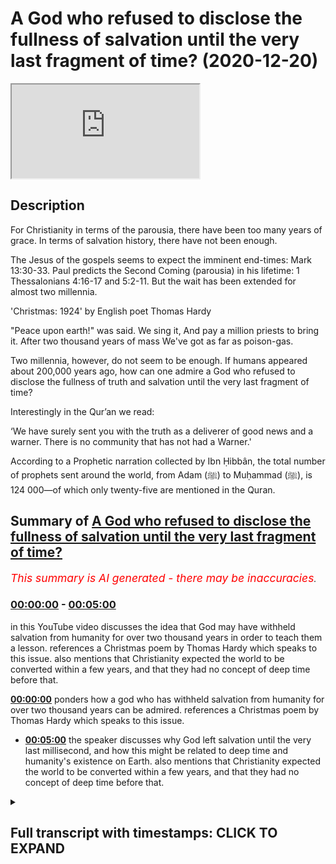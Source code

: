 # A God who refused to disclose the fullness of salvation until the very last fragment of time? (2020-12-20)

<iframe loading='lazy' src='https://www.youtube.com/embed/j5-OShW1_Zs'></iframe>

## Description

For Christianity in terms of the parousia, there have been too many years of grace. In terms of salvation history, there have not been enough. 

The Jesus of the gospels seems to expect the imminent end-times: Mark 13:30-33. Paul predicts the Second Coming (parousia) in his lifetime: 1 Thessalonians 4:16-17 and 5:2-11. But the wait has been extended for almost two millennia.  

'Christmas: 1924' by English poet Thomas Hardy

"Peace upon earth!" was said. We sing it,
And pay a million priests to bring it.
After two thousand years of mass
We've got as far as poison-gas.

Two millennia, however, do not seem to be enough. If humans appeared about 200,000 years ago, how can one admire a God who refused to disclose the fullness of truth and salvation until the very last fragment of time? 

Interestingly in the Qur’an we read:

‘We have surely sent you with the truth as a deliverer of good news and a warner. There is no community that has not had a Warner.'

According to a Prophetic narration collected by Ibn Ḥibbân, the total number of prophets sent around the world, from Adam (ﷺ) to Muḥammad (ﷺ), is 124 000—of which only twenty-five are mentioned in the Quran.

## Summary of [A God who refused to disclose the fullness of salvation until the very last fragment of time?](https://www.youtube.com/watch?v=j5-OShW1_Zs)


*<span style="color:red; font-size:125%">This summary is AI generated - there may be inaccuracies</span>. [](/)*

### [00:00:00](https://www.youtube.com/watch?v=j5-OShW1_Zs&t=0) - [00:05:00](https://www.youtube.com/watch?v=j5-OShW1_Zs&t=300)

in this YouTube video discusses the idea that God may have withheld salvation from humanity for over two thousand years in order to teach them a lesson. references a Christmas poem by Thomas Hardy which speaks to this issue. also mentions that Christianity expected the world to be converted within a few years, and that they had no concept of deep time before that.

**[00:00:00](https://www.youtube.com/watch?v=j5-OShW1_Zs&t=0)** ponders how a god who has withheld salvation from humanity for over two thousand years can be admired. references a Christmas poem by Thomas Hardy which speaks to this issue.
* **[00:05:00](https://www.youtube.com/watch?v=j5-OShW1_Zs&t=300)** the speaker discusses why God left salvation until the very last millisecond, and how this might be related to deep time and humanity's existence on Earth. also mentions that Christianity expected the world to be converted within a few years, and that they had no concept of deep time before that.

<details><summary><h2>Full transcript with timestamps: CLICK TO EXPAND</h2></summary>

[0:00:01](https://youtu.be/j5-OShW1_Zs?t=1) hello i've been pondering this  
[0:00:03](https://youtu.be/j5-OShW1_Zs?t=3) question how can one admire a god  
[0:00:07](https://youtu.be/j5-OShW1_Zs?t=7) who refused to disclose the fullness of  
[0:00:10](https://youtu.be/j5-OShW1_Zs?t=10) truth  
[0:00:11](https://youtu.be/j5-OShW1_Zs?t=11) and salvation until the very last  
[0:00:15](https://youtu.be/j5-OShW1_Zs?t=15) fragment of time now explain  
[0:00:18](https://youtu.be/j5-OShW1_Zs?t=18) what i mean by this in christianity for  
[0:00:21](https://youtu.be/j5-OShW1_Zs?t=21) christianity in terms of the parousia  
[0:00:23](https://youtu.be/j5-OShW1_Zs?t=23) that's the technical term uh some people  
[0:00:26](https://youtu.be/j5-OShW1_Zs?t=26) use for the second coming of jesus  
[0:00:30](https://youtu.be/j5-OShW1_Zs?t=30) for christianity there have been too  
[0:00:32](https://youtu.be/j5-OShW1_Zs?t=32) many years of grace  
[0:00:35](https://youtu.be/j5-OShW1_Zs?t=35) in terms of salvation history there have  
[0:00:37](https://youtu.be/j5-OShW1_Zs?t=37) not  
[0:00:38](https://youtu.be/j5-OShW1_Zs?t=38) been enough let me explain what i mean  
[0:00:41](https://youtu.be/j5-OShW1_Zs?t=41) jesus uh the jesus of the four gospels  
[0:00:44](https://youtu.be/j5-OShW1_Zs?t=44) in the new testament seems to expect the  
[0:00:46](https://youtu.be/j5-OShW1_Zs?t=46) imminent  
[0:00:47](https://youtu.be/j5-OShW1_Zs?t=47) end times so uh in  
[0:00:50](https://youtu.be/j5-OShW1_Zs?t=50) mark's gospel for example in chapter 13  
[0:00:53](https://youtu.be/j5-OShW1_Zs?t=53) verse 30 it reads  
[0:00:55](https://youtu.be/j5-OShW1_Zs?t=55) and this is about the destruction of the  
[0:00:56](https://youtu.be/j5-OShW1_Zs?t=56) temple the whole chapter's about the  
[0:00:58](https://youtu.be/j5-OShW1_Zs?t=58) the signs of the end the destruction of  
[0:01:00](https://youtu.be/j5-OShW1_Zs?t=60) the temple and the return of the son of  
[0:01:02](https://youtu.be/j5-OShW1_Zs?t=62) man  
[0:01:03](https://youtu.be/j5-OShW1_Zs?t=63) who comes in glory and great power  
[0:01:07](https://youtu.be/j5-OShW1_Zs?t=67) and then after this jesus says truly i  
[0:01:09](https://youtu.be/j5-OShW1_Zs?t=69) tell you  
[0:01:10](https://youtu.be/j5-OShW1_Zs?t=70) this generation the generation of people  
[0:01:12](https://youtu.be/j5-OShW1_Zs?t=72) then living  
[0:01:13](https://youtu.be/j5-OShW1_Zs?t=73) will not pass away until all these  
[0:01:16](https://youtu.be/j5-OShW1_Zs?t=76) things  
[0:01:16](https://youtu.be/j5-OShW1_Zs?t=76) have taken place heaven and earth will  
[0:01:18](https://youtu.be/j5-OShW1_Zs?t=78) pass away  
[0:01:20](https://youtu.be/j5-OShW1_Zs?t=80) but my words will not pass away but of  
[0:01:23](https://youtu.be/j5-OShW1_Zs?t=83) that day or hour no one knows  
[0:01:25](https://youtu.be/j5-OShW1_Zs?t=85) neither the angels in heaven nor the son  
[0:01:28](https://youtu.be/j5-OShW1_Zs?t=88) but only the father so the precise  
[0:01:30](https://youtu.be/j5-OShW1_Zs?t=90) timing is unknown  
[0:01:32](https://youtu.be/j5-OShW1_Zs?t=92) but this generation truly i tell you  
[0:01:35](https://youtu.be/j5-OShW1_Zs?t=95) will not pass away until the second  
[0:01:38](https://youtu.be/j5-OShW1_Zs?t=98) coming  
[0:01:39](https://youtu.be/j5-OShW1_Zs?t=99) uh occurs and that's uh imminence or  
[0:01:41](https://youtu.be/j5-OShW1_Zs?t=101) imminence means  
[0:01:42](https://youtu.be/j5-OShW1_Zs?t=102) and just to back up this uh reading uh  
[0:01:46](https://youtu.be/j5-OShW1_Zs?t=106) here is um a huge  
[0:01:49](https://youtu.be/j5-OShW1_Zs?t=109) copy of the oxford bible commentary uh  
[0:01:52](https://youtu.be/j5-OShW1_Zs?t=112) published by ox university press it's  
[0:01:54](https://youtu.be/j5-OShW1_Zs?t=114) one of the  
[0:01:55](https://youtu.be/j5-OShW1_Zs?t=115) the standard reference works uh for  
[0:01:57](https://youtu.be/j5-OShW1_Zs?t=117) academics and students  
[0:01:59](https://youtu.be/j5-OShW1_Zs?t=119) of the new testament and the whole bible  
[0:02:01](https://youtu.be/j5-OShW1_Zs?t=121) and if you look up the passage i've just  
[0:02:03](https://youtu.be/j5-OShW1_Zs?t=123) read  
[0:02:04](https://youtu.be/j5-OShW1_Zs?t=124) in here um it says i'll just quote one  
[0:02:06](https://youtu.be/j5-OShW1_Zs?t=126) sentence  
[0:02:07](https://youtu.be/j5-OShW1_Zs?t=127) the end will come within the lifetime of  
[0:02:10](https://youtu.be/j5-OShW1_Zs?t=130) the present generation  
[0:02:12](https://youtu.be/j5-OShW1_Zs?t=132) um it's just interpreting that so the  
[0:02:14](https://youtu.be/j5-OShW1_Zs?t=134) end will come the end of the world the  
[0:02:16](https://youtu.be/j5-OShW1_Zs?t=136) second coming will come within the  
[0:02:17](https://youtu.be/j5-OShW1_Zs?t=137) lifetime  
[0:02:18](https://youtu.be/j5-OShW1_Zs?t=138) of the present generation meaning the  
[0:02:19](https://youtu.be/j5-OShW1_Zs?t=139) generation of course  
[0:02:21](https://youtu.be/j5-OShW1_Zs?t=141) of those living at that time um  
[0:02:25](https://youtu.be/j5-OShW1_Zs?t=145) and it's not just the jesus of the  
[0:02:27](https://youtu.be/j5-OShW1_Zs?t=147) gospels who uh  
[0:02:28](https://youtu.be/j5-OShW1_Zs?t=148) speaks this way paul the apostle paul  
[0:02:31](https://youtu.be/j5-OShW1_Zs?t=151) predicts the second coming  
[0:02:32](https://youtu.be/j5-OShW1_Zs?t=152) the parousia in his lifetime as well  
[0:02:36](https://youtu.be/j5-OShW1_Zs?t=156) and uh if we look at the bible again to  
[0:02:39](https://youtu.be/j5-OShW1_Zs?t=159) a passage in his first letter to the  
[0:02:43](https://youtu.be/j5-OShW1_Zs?t=163) thessalonians  
[0:02:44](https://youtu.be/j5-OShW1_Zs?t=164) chapter 4 verse 16 um  
[0:02:48](https://youtu.be/j5-OShW1_Zs?t=168) in fact i'll read back to verse 13 but i  
[0:02:50](https://youtu.be/j5-OShW1_Zs?t=170) but we do not want you so he's writing  
[0:02:52](https://youtu.be/j5-OShW1_Zs?t=172) to the thessalonians there's a  
[0:02:53](https://youtu.be/j5-OShW1_Zs?t=173) a small group of gentile christians in  
[0:02:56](https://youtu.be/j5-OShW1_Zs?t=176) thessalonica in  
[0:02:57](https://youtu.be/j5-OShW1_Zs?t=177) what we call greece today and he said he  
[0:03:00](https://youtu.be/j5-OShW1_Zs?t=180) writes to them  
[0:03:00](https://youtu.be/j5-OShW1_Zs?t=180) saying but we do not want you to be  
[0:03:03](https://youtu.be/j5-OShW1_Zs?t=183) uninformed brothers and sisters about  
[0:03:05](https://youtu.be/j5-OShW1_Zs?t=185) those who have died  
[0:03:06](https://youtu.be/j5-OShW1_Zs?t=186) so that you may not grieve as others do  
[0:03:09](https://youtu.be/j5-OShW1_Zs?t=189) i have  
[0:03:10](https://youtu.be/j5-OShW1_Zs?t=190) no hope we who are alive  
[0:03:14](https://youtu.be/j5-OShW1_Zs?t=194) who are left until the coming of jesus  
[0:03:16](https://youtu.be/j5-OShW1_Zs?t=196) will by no means precede those  
[0:03:18](https://youtu.be/j5-OShW1_Zs?t=198) who have died for the lord himself with  
[0:03:21](https://youtu.be/j5-OShW1_Zs?t=201) a cry of command and with the arch  
[0:03:23](https://youtu.be/j5-OShW1_Zs?t=203) angels calling but the sound of god's  
[0:03:25](https://youtu.be/j5-OShW1_Zs?t=205) trumpet will descend from heaven  
[0:03:27](https://youtu.be/j5-OShW1_Zs?t=207) and the dead in christ will rise first  
[0:03:31](https://youtu.be/j5-OShW1_Zs?t=211) so uh we who are alive so we who are  
[0:03:34](https://youtu.be/j5-OShW1_Zs?t=214) left alive  
[0:03:35](https://youtu.be/j5-OShW1_Zs?t=215) uh so so no need to grieve even those  
[0:03:37](https://youtu.be/j5-OShW1_Zs?t=217) who will  
[0:03:38](https://youtu.be/j5-OShW1_Zs?t=218) you know pre-decease them uh when that  
[0:03:41](https://youtu.be/j5-OShW1_Zs?t=221) when the uh when the second coming  
[0:03:43](https://youtu.be/j5-OShW1_Zs?t=223) occurs uh we will all be raised uh  
[0:03:46](https://youtu.be/j5-OShW1_Zs?t=226) from the dead and the dead in christ  
[0:03:48](https://youtu.be/j5-OShW1_Zs?t=228) will rise  
[0:03:49](https://youtu.be/j5-OShW1_Zs?t=229) first so but clearly there's an  
[0:03:52](https://youtu.be/j5-OShW1_Zs?t=232) expectation there  
[0:03:53](https://youtu.be/j5-OShW1_Zs?t=233) that he will be alive at the second  
[0:03:55](https://youtu.be/j5-OShW1_Zs?t=235) coming that will happen in his  
[0:03:57](https://youtu.be/j5-OShW1_Zs?t=237) generation  
[0:03:58](https://youtu.be/j5-OShW1_Zs?t=238) and the following the following chapter  
[0:04:00](https://youtu.be/j5-OShW1_Zs?t=240) verse chapter 5 verse 211  
[0:04:02](https://youtu.be/j5-OShW1_Zs?t=242) also says the same thing  
[0:04:06](https://youtu.be/j5-OShW1_Zs?t=246) but the weight has been extended  
[0:04:09](https://youtu.be/j5-OShW1_Zs?t=249) for almost 2 000 years or over 2 000  
[0:04:12](https://youtu.be/j5-OShW1_Zs?t=252) years now  
[0:04:13](https://youtu.be/j5-OShW1_Zs?t=253) so as i said for christianity in terms  
[0:04:15](https://youtu.be/j5-OShW1_Zs?t=255) of the prusia  
[0:04:16](https://youtu.be/j5-OShW1_Zs?t=256) there have been too many years of grace  
[0:04:18](https://youtu.be/j5-OShW1_Zs?t=258) because it should have happened the end  
[0:04:20](https://youtu.be/j5-OShW1_Zs?t=260) already but in terms of salvation  
[0:04:23](https://youtu.be/j5-OShW1_Zs?t=263) history  
[0:04:23](https://youtu.be/j5-OShW1_Zs?t=263) there have not been enough years now if  
[0:04:28](https://youtu.be/j5-OShW1_Zs?t=268) humans  
[0:04:29](https://youtu.be/j5-OShW1_Zs?t=269) appeared as we are told by the most  
[0:04:32](https://youtu.be/j5-OShW1_Zs?t=272) recent science and i just checked this  
[0:04:33](https://youtu.be/j5-OShW1_Zs?t=273) out  
[0:04:34](https://youtu.be/j5-OShW1_Zs?t=274) if we humans appeared about 200 000  
[0:04:36](https://youtu.be/j5-OShW1_Zs?t=276) years ago  
[0:04:38](https://youtu.be/j5-OShW1_Zs?t=278) how can one admire a god who refused to  
[0:04:40](https://youtu.be/j5-OShW1_Zs?t=280) disclose the fullness of truth and  
[0:04:43](https://youtu.be/j5-OShW1_Zs?t=283) salvation  
[0:04:44](https://youtu.be/j5-OShW1_Zs?t=284) until the larry at the very last  
[0:04:46](https://youtu.be/j5-OShW1_Zs?t=286) fragment of time  
[0:04:47](https://youtu.be/j5-OShW1_Zs?t=287) i two thousand years ago  
[0:04:50](https://youtu.be/j5-OShW1_Zs?t=290) i mean it's much less than one percent  
[0:04:53](https://youtu.be/j5-OShW1_Zs?t=293) of recorded human history  
[0:04:56](https://youtu.be/j5-OShW1_Zs?t=296) i'm reminded of a christmas poem by  
[0:04:58](https://youtu.be/j5-OShW1_Zs?t=298) thomas hardy the great english poet  
[0:05:00](https://youtu.be/j5-OShW1_Zs?t=300) who wrote he lived during the first  
[0:05:02](https://youtu.be/j5-OShW1_Zs?t=302) world war survived it  
[0:05:04](https://youtu.be/j5-OShW1_Zs?t=304) and after the first world war he wrote  
[0:05:08](https://youtu.be/j5-OShW1_Zs?t=308) at christmas time peace upon earth was  
[0:05:11](https://youtu.be/j5-OShW1_Zs?t=311) said  
[0:05:12](https://youtu.be/j5-OShW1_Zs?t=312) we sing it and pay a million priests to  
[0:05:15](https://youtu.be/j5-OShW1_Zs?t=315) bring it  
[0:05:16](https://youtu.be/j5-OShW1_Zs?t=316) after 2 000 years of mass we've got as  
[0:05:20](https://youtu.be/j5-OShW1_Zs?t=320) far as  
[0:05:21](https://youtu.be/j5-OShW1_Zs?t=321) poison gas so you know we've had that  
[0:05:25](https://youtu.be/j5-OShW1_Zs?t=325) we've had this  
[0:05:26](https://youtu.be/j5-OShW1_Zs?t=326) salvation for 2000 years and we're still  
[0:05:29](https://youtu.be/j5-OShW1_Zs?t=329) guessing each other  
[0:05:30](https://youtu.be/j5-OShW1_Zs?t=330) on an industrial scale so two millennia  
[0:05:33](https://youtu.be/j5-OShW1_Zs?t=333) it  
[0:05:34](https://youtu.be/j5-OShW1_Zs?t=334) does not seem uh to be enough if we've  
[0:05:37](https://youtu.be/j5-OShW1_Zs?t=337) been around for over 200 000  
[0:05:39](https://youtu.be/j5-OShW1_Zs?t=339) years why did god leave this fullness of  
[0:05:43](https://youtu.be/j5-OShW1_Zs?t=343) of truth and salvation uh that they  
[0:05:45](https://youtu.be/j5-OShW1_Zs?t=345) claim  
[0:05:46](https://youtu.be/j5-OShW1_Zs?t=346) until the very last last millisecond  
[0:05:49](https://youtu.be/j5-OShW1_Zs?t=349) that is something uh that we there's not  
[0:05:51](https://youtu.be/j5-OShW1_Zs?t=351) been enough time we should have been  
[0:05:53](https://youtu.be/j5-OShW1_Zs?t=353) extended  
[0:05:54](https://youtu.be/j5-OShW1_Zs?t=354) backwards to 200 000 years  
[0:05:58](https://youtu.be/j5-OShW1_Zs?t=358) interestingly in the quran we read  
[0:06:02](https://youtu.be/j5-OShW1_Zs?t=362) we have surely sent you presumably  
[0:06:04](https://youtu.be/j5-OShW1_Zs?t=364) muhammad  
[0:06:05](https://youtu.be/j5-OShW1_Zs?t=365) with the truth as a deliverer of good  
[0:06:07](https://youtu.be/j5-OShW1_Zs?t=367) news and a warner  
[0:06:09](https://youtu.be/j5-OShW1_Zs?t=369) there is no community that was not that  
[0:06:12](https://youtu.be/j5-OShW1_Zs?t=372) has not  
[0:06:13](https://youtu.be/j5-OShW1_Zs?t=373) had a warner and that's the  
[0:06:16](https://youtu.be/j5-OShW1_Zs?t=376) uh the 35th chapter verse  
[0:06:21](https://youtu.be/j5-OShW1_Zs?t=381) 24 and there's a footnote in this  
[0:06:24](https://youtu.be/j5-OShW1_Zs?t=384) translation according to  
[0:06:25](https://youtu.be/j5-OShW1_Zs?t=385) a prophetic narration the total number  
[0:06:28](https://youtu.be/j5-OShW1_Zs?t=388) of prophets sent around the world  
[0:06:30](https://youtu.be/j5-OShW1_Zs?t=390) from adam to muhammad is 124 000  
[0:06:34](https://youtu.be/j5-OShW1_Zs?t=394) of which only 25 are mentioned in the  
[0:06:38](https://youtu.be/j5-OShW1_Zs?t=398) quran  
[0:06:39](https://youtu.be/j5-OShW1_Zs?t=399) so that's fascinating it seems  
[0:06:42](https://youtu.be/j5-OShW1_Zs?t=402) by accident design that that particular  
[0:06:45](https://youtu.be/j5-OShW1_Zs?t=405) understanding of salvation  
[0:06:47](https://youtu.be/j5-OShW1_Zs?t=407) can encompass what we now know from  
[0:06:49](https://youtu.be/j5-OShW1_Zs?t=409) science  
[0:06:50](https://youtu.be/j5-OShW1_Zs?t=410) to be the true age of humans humanity  
[0:06:53](https://youtu.be/j5-OShW1_Zs?t=413) having been around for  
[0:06:55](https://youtu.be/j5-OShW1_Zs?t=415) just under a quarter of a million years  
[0:06:57](https://youtu.be/j5-OShW1_Zs?t=417) um  
[0:06:58](https://youtu.be/j5-OShW1_Zs?t=418) and christianity expected in terms of  
[0:07:01](https://youtu.be/j5-OShW1_Zs?t=421) its foundation documents the world  
[0:07:02](https://youtu.be/j5-OShW1_Zs?t=422) and pretty much within a few years and  
[0:07:05](https://youtu.be/j5-OShW1_Zs?t=425) had no  
[0:07:06](https://youtu.be/j5-OShW1_Zs?t=426) concept of a deep time before that  
[0:07:09](https://youtu.be/j5-OShW1_Zs?t=429) uh so that that's uh that's what i was  
[0:07:12](https://youtu.be/j5-OShW1_Zs?t=432) thinking i don't know what uh  
[0:07:14](https://youtu.be/j5-OShW1_Zs?t=434) you think but um so time matters  
[0:07:17](https://youtu.be/j5-OShW1_Zs?t=437) at the end of the day  

</details>
